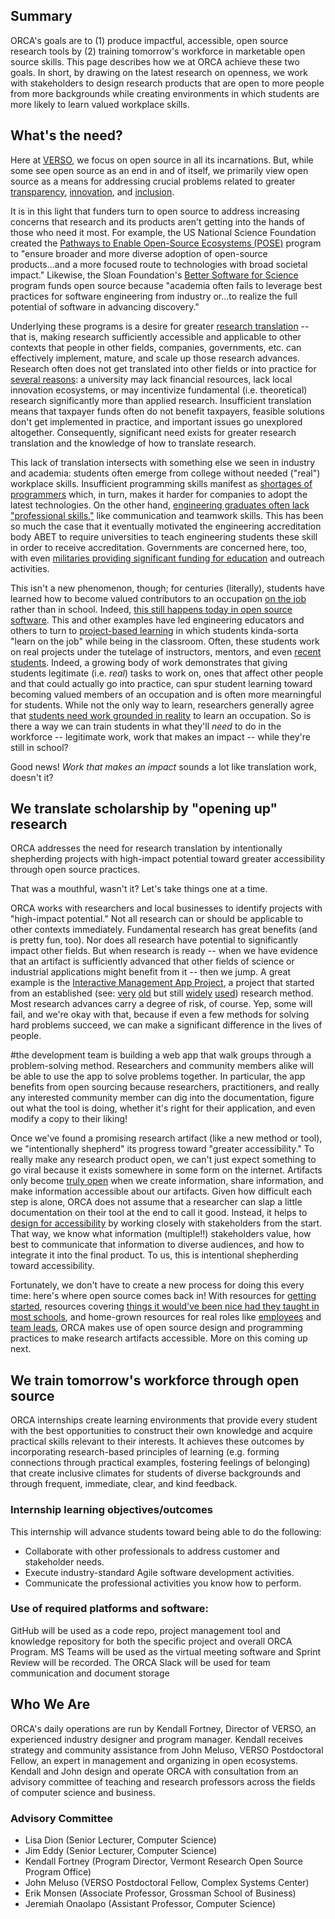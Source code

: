 ## Summary
ORCA's goals are to (1) produce impactful, accessible, open source research tools by (2) training tomorrow's workforce in marketable open source skills. This page describes how we at ORCA achieve these two goals. In short, by drawing on the latest research on openness, we work with stakeholders to design research products that are open to more people from more backgrounds while creating environments in which students are more likely to learn valued workplace skills.

## What's the need?
Here at [VERSO](https://verso.w3.uvm.edu/), we focus on open source in all its incarnations. But, while some see open source as an end in and of itself, we primarily view open source as a means for addressing crucial problems related to greater [transparency](https://www.archives.gov/files/cui/documents/2009-WH-memo-on-transparency-and-open-government.pdf), [innovation](https://obamawhitehouse.archives.gov/sites/default/files/microsites/ostp/ostp_public_access_memo_2013.pdf), and [inclusion](https://www.whitehouse.gov/wp-content/uploads/2022/08/08-2022-OSTP-Public-Access-Memo.pdf).

It is in this light that funders turn to open source to address increasing concerns that research and its products aren't getting into the hands of those who need it most. For example, the US National Science Foundation created the [Pathways to Enable Open-Source Ecosystems (POSE)](https://new.nsf.gov/funding/opportunities/pathways-enable-open-source-ecosystems-pose) program to "ensure broader and more diverse adoption of open-source products...and a more focused route to technologies with broad societal impact." Likewise, the Sloan Foundation's [Better Software for Science](https://sloan.org/programs/digital-technology/better-software-for-science) program funds open source because "academia often fails to leverage best practices for software engineering from industry or...to realize the full potential of software in advancing discovery."

Underlying these programs is a desire for greater [research translation](https://new.nsf.gov/funding/opportunities/accelerating-research-translation-art) -- that is, making research sufficiently accessible and applicable to other contexts that people in other fields, companies, governments, etc. can effectively implement, mature, and scale up those research advances. Research often does not get translated into other fields or into practice for [several reasons](https://new.nsf.gov/funding/opportunities/accelerating-research-translation-art/nsf23-558/solicitation#pgm_intr_txt): a university may lack financial resources, lack local innovation ecosystems, or may incentivize fundamental (i.e. theoretical) research significantly more than applied research. Insufficient translation means that taxpayer funds often do not benefit taxpayers, feasible solutions don't get implemented in practice, and important issues go unexplored altogether. Consequently, significant need exists for greater research translation and the knowledge of how to translate research.

This lack of translation intersects with something else we seen in industry and academia: students often emerge from college without needed ("real") workplace skills. Insufficient programming skills manifest as [shortages of programmers](https://www.technologyreview.com/2023/09/21/1079695/new-approaches-to-the-tech-talent-shortage/) which, in turn, makes it harder for companies to adopt the latest technologies. On the other hand, [engineering graduates often lack "professional skills,"](https://onlinelibrary.wiley.com/doi/10.1002/j.2168-9830.2005.tb00828.x) like communication and teamwork skills. This has been so much the case that it eventually motivated the engineering accreditation body ABET to require universities to teach engineering students these skill in order to receive accreditation. Governments are concerned here, too, with even [militaries providing significant funding for education](https://www.grants.gov/search-results-detail/351854) and outreach activities.

This isn't a new phenomenon, though; for centuries (literally), students have learned how to become valued contributors to an occupation [on the job](https://www.google.com/books/edition/Situated_Learning/CAVIOrW3vYAC) rather than in school. Indeed, [this still happens today in open source software](https://doi.org/10.2753/MIS0742-1222250401). This and other examples have led engineering educators and others to turn to [project-based learning](https://knilt.arcc.albany.edu/images/4/4d/PBL_Article.pdf) in which students kinda-sorta "learn on the job" while being in the classroom. Often, these students work on real projects under the tutelage of instructors, mentors, and even [recent students](doi.org/10.1287/orsc.2020.14214). Indeed, a growing body of work demonstrates that giving students legitimate (i.e. _real_) tasks to work on, ones that affect other people and that could actually go into practice, can spur student learning toward becoming valued members of an occupation and is often more mearningful for students. While not the only way to learn, researchers generally agree that [students need work grounded in reality](doi.org/10.1287/orsc.2020.14214) to learn an occupation. So is there a way we can train students in what they'll _need_ to do in the workforce -- legitimate work, work that makes an impact -- while they're still in school?

Good news! _Work that makes an impact_ sounds a lot like translation work, doesn't it?

## We translate scholarship by "opening up" research
ORCA addresses the need for research translation by intentionally shepherding projects with high-impact potential toward greater accessibility through open source practices.

That was a mouthful, wasn't it? Let's take things one at a time.

ORCA works with researchers and local businesses to identify projects with "high-impact potential." Not all research can or should be applicable to other contexts immediately. Fundamental research has great benefits (and is pretty fun, too). Nor does all research have potential to significantly impact other fields. But when research is ready -- when we have evidence that an artifact is sufficiently advanced that other fields of science or industrial applications might benefit from it -- then we jump. A great example is the [Interactive Management App Project](https://github.com/VERSO-UVM/Interactive-Management-App), a project that started from an established (see: [very](https://www.doi.org/10.1109/TSMC.1974.4309336) [old](https://www.doi.org/10.1109/PROC.1975.9765) but still [widely](https://doi.org/10.1007/s11205-014-0764-x) [used](https://journals.sagepub.com/eprint/UTIRDF3JWTXB5IJWESYX/full)) research method. Most research advances carry a degree of risk, of course. Yep, some will fail, and we're okay with that, because if even a few methods for solving hard problems succeed, we can make a significant difference in the lives of people.

#the development team is building a web app that walk groups through a problem-solving method. Researchers and community members alike will be able to use the app to solve problems together. In particular, the app benefits from open sourcing because researchers, practitioners, and really any interested community member can dig into the documentation, figure out what the tool is doing, whether it's right for their application, and even modify a copy to their liking!

Once we've found a promising research artifact (like a new method or tool), we "intentionally shepherd" its progress toward "greater accessibility." To really make any research product open, we can't just expect something to go viral because it exists somewhere in some form on the internet. Artifacts only become [truly open](https://ijoc.org/index.php/ijoc/article/view/4466) when we create information, share information, and make information accessible about our artifacts. Given how difficult each step is alone, ORCA does not assume that a researcher can slap a little documentation on their tool at the end to call it good. Instead, it helps to [design for accessibility](https://www.google.com/books/edition/Just_Ask/hRnpXbFB06cC) by working closely with stakeholders from the start. That way, we know what information (multiple!!) stakeholders value, how best to communicate that information to diverse audiences, and how to integrate it into the final product. To us, this is intentional shepherding toward accessibility.

Fortunately, we don't have to create a new process for doing this every time: here's where open source comes back in! With resources for [getting started](https://www.freecodecamp.org/news/a-practical-guide-to-start-opensource-contributions/), resources covering [things it would've been nice had they taught in most schools](https://missing.csail.mit.edu/), and home-grown resources for real roles like [employees](ORCA_Handbook.md) and [team leads](Onboarding.md), ORCA makes use of open source design and programming practices to make research artifacts accessible. More on this coming up next.

## We train tomorrow's workforce through open source
ORCA internships create learning environments that provide every student with the best opportunities to construct their own knowledge and acquire practical skills relevant to their interests. It achieves these outcomes by incorporating research-based principles of learning (e.g. forming connections through practical examples, fostering feelings of belonging) that create inclusive climates for students of diverse backgrounds and through frequent, immediate, clear, and kind feedback. 

### Internship learning objectives/outcomes
This internship will advance students toward being able to do the following:
- Collaborate with other professionals to address customer and stakeholder needs.
- Execute industry-standard Agile software development activities.
- Communicate the professional activities you know how to perform.

### Use of required platforms and software:
GitHub will be used as a code repo, project management tool and knowledge repository for both the specific project and overall ORCA Program. MS Teams will be used as the virtual meeting software and Sprint Review will be recorded. The ORCA Slack will be used for team communication and document storage

## Who We Are
ORCA's daily operations are run by Kendall Fortney, Director of VERSO, an experienced industry designer and program manager. Kendall receives strategy and community assistance from John Meluso, VERSO Postdoctoral Fellow, an expert in management and organizing in open ecosystems. Kendall and John design and operate ORCA with consultation from an advisory committee of teaching and research professors across the fields of computer science and business.

### Advisory Committee
- Lisa Dion (Senior Lecturer, Computer Science)
- Jim Eddy (Senior Lecturer, Computer Science)
- Kendall Fortney (Program Director, Vermont Research Open Source Program Office)
- John Meluso (VERSO Postdoctoral Fellow, Complex Systems Center)
- Erik Monsen (Associate Professor, Grossman School of Business)
- Jeremiah Onaolapo (Assistant Professor, Computer Science)

